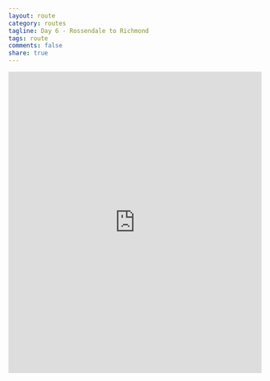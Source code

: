 ```yaml
---
layout: route
category: routes
tagline: Day 6 - Rossendale to Richmond
tags: route
comments: false
share: true
---
```


<iframe width='100%' height='600' frameborder='0' src='http://connect.garmin.com:80/course/embed/5593284'></iframe>
